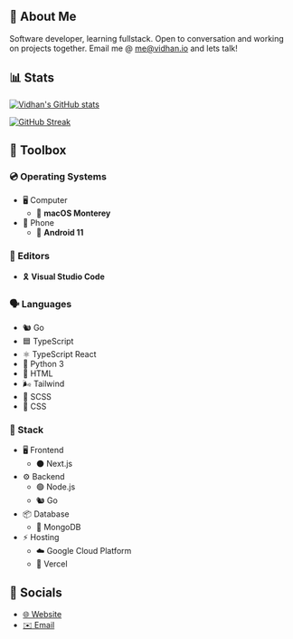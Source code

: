 ## 👋 About Me

Software developer, learning fullstack. Open to conversation and working on projects together. Email me @ [me@vidhan.io](mailto:me@vidhan.io) and lets talk!

## 📊 Stats

[![Vidhan's GitHub stats](https://github-readme-stats.vercel.app/api?username=vidhanio&count_private=true&include_all_commits=true&show_icons=true)](https://github-readme-stats.vercel.app/api?username=vidhanio&count_private=true&include_all_commits=true&show_icons=truey)

[![GitHub Streak](https://github-readme-streak-stats.herokuapp.com/?user=vidhanio)](https://github-readme-streak-stats.herokuapp.com/?user=vidhanio)

## 🧰 Toolbox

### 💿 Operating Systems

* 🖥️ Computer
  * 🍎 **macOS Monterey**
* 📱 Phone
  * 🤖 **Android 11**

### 📝 Editors

* 🎗️ **Visual Studio Code**

### 🗣️ Languages

* 🐿️ Go
* 🟦 TypeScript
* ⚛️ TypeScript React
* 🐍 Python 3
* 📄 HTML
* 🌬 Tailwind
* 💞 SCSS
* 🎨 CSS

### 🥞 Stack

* 🖥 Frontend
  * ⚫️ Next.js
* ⚙️ Backend
  * 🟢 Node.js
  * 🐿️ Go
* 📦 Database
  * 🍃 MongoDB
* ⚡️ Hosting
  * ☁️ Google Cloud Platform
  * 🔼 Vercel

## 💬 Socials

* [🌐 Website](https://vidhan.io)
* [✉️ Email](mailto:me@vidhan.io)
